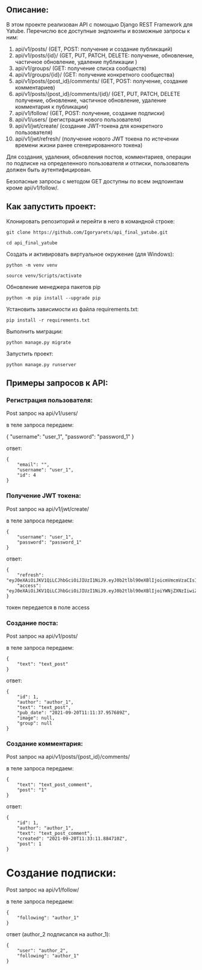 ## Описание:

В этом проекте реализован API с помощью Django REST Framework для Yatube. 
Перечислю все доступные эндпоинты и возможные запросы к ним:

1. api/v1/posts/                            (GET, POST: получение и создание публикаций)
2. api/v1/posts/{id}/                       (GET, PUT, PATCH, DELETE: получение, обновление, частичное обновление, удаление публикации )
3. api/v1/groups/                           (GET: получение списка сообществ)
4. api/v1/groups/{id}/                      (GET: получение конкретного сообщества)
5. api/v1/posts/{post_id}/comments/         (GET, POST: получение, создание комментариев)
6. api/v1/posts/{post_id}/comments/{id}/    (GET, PUT, PATCH, DELETE получение, обновление, частичное обновление, удаление комментария к публикации)
7. api/v1/follow/                           (GET, POST: получение, создание подписки)
8. api/v1/users/                            (регистрация нового пользователя)
9. api/v1/jwt/create/                       (создание JWT-токена для конкретного пользователя)
10. api/v1/jwt/refresh/                     (получение нового JWT токена по истечении времени жизни ранее сгенерированного токена)

Для создания, удаления, обновления постов, комментариев, операции по подписке на определенного пользователя и отписки, пользователь должен быть аутентифицирован.

Безопасные запросы c методом GET доступны по всем эндпоинтам кроме api/v1/follow/. 


## Как запустить проект:

Клонировать репозиторий и перейти в него в командной строке:

```
git clone https://github.com/Igoryarets/api_final_yatube.git
```

```
cd api_final_yatube
```

Cоздать и активировать виртуальное окружение (для Windows):

```
python -m venv venv
```

```
source venv/Scripts/activate
```

Обновление менеджера пакетов pip

```
python -m pip install --upgrade pip
```

Установить зависимости из файла requirements.txt:

```
pip install -r requirements.txt
```

Выполнить миграции:

```
python manage.py migrate
```

Запустить проект:

```
python manage.py runserver
```
## Примеры запросов к API:

### Регистрация пользователя:

Post запрос на api/v1/users/ 

в теле запроса передаем:

{
    "username": "user_1",
    "password": "password_1"
}

ответ:
```
{
    "email": "",
    "username": "user_1",
    "id": 4
}
```
### Получение JWT токена:

Post запрос на api/v1/jwt/create/

в теле запроса передаем:
```
{
    "username": "user_1",
    "password": "password_1"
}
```
ответ:
```
{
    "refresh": "eyJ0eXAiOiJKV1QiLCJhbGciOiJIUzI1NiJ9.eyJ0b2tlbl90eXBlIjoicmVmcmVzaCIsImV4cCI6MTYzMjIyMjQzMywianRpIjoiODhkYjU3MmQzNmY2NDlmMmI0YzNlYjg3MzAxZTczNGEiLCJ1c2VyX2lkIjo0fQ.JMBrHFOUmXsf5hNI5MSJoX1GCGtV4hChVQLFVbE9L2k",
    "access": "eyJ0eXAiOiJKV1QiLCJhbGciOiJIUzI1NiJ9.eyJ0b2tlbl90eXBlIjoiYWNjZXNzIiwiZXhwIjoxNjMyMjIyNDMzLCJqdGkiOiI1MDBjNjU3NjQwOWM0ZGZiODAzNmI3Mzk3YjRlZWM5YSIsInVzZXJfaWQiOjR9.FrdAum5zJmGGjxhHxjvZ0HzrtUTVy4PhBSp7sphtnuo"
}
```
токен передается в поле access


### Создание поста:

Post запрос на api/v1/posts/

в теле запроса передаем:
```
{
    "text": "text_post"
}
```
ответ:
```
{
    "id": 1,
    "author": "author_1",
    "text": "text_post",
    "pub_date": "2021-09-20T11:11:37.957689Z",
    "image": null,
    "group": null
} 
```
### Создание комментария:

Post запрос на api/v1/posts/{post_id}/comments/

в теле запроса передаем:
```
{
    "text": "text_post_comment",
    "post": "1"
}
```
ответ:
```
{
    "id": 1,
    "author": "author_1",
    "text": "text_post_comment",
    "created": "2021-09-20T11:33:11.884710Z",
    "post": 1
}
```
# Создание подписки:

Post запрос на api/v1/follow/

в теле запроса передаем:
```
{
    "following": "author_1"
}
```
ответ (author_2 подписался на author_1):
```
{
    "user": "author_2",
    "following": "author_1"
}
```
